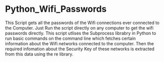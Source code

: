 # Python_Wifi_Passwords

This Script gets all the passwords of the Wifi connections ever connected to the Computer. Just Run the script directly on any computer to get the wifi passwords directly.
This script utlises the Subprocess librabry in Python to run basic commands on the command line which fetches certain information about the Wifi networks connected to the computer.
Then the required infomation about the Security Key of these networks is extracted from this data using the re library. 
